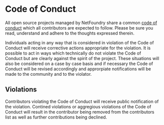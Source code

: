 # Code of Conduct

All open source projects managed by NetFoundry share a common [code of
conduct](https://netfoundry.io/docs/openziti/policies/CODE_OF_CONDUCT/) which all contributors are expected to follow.
Please be sure you read, understand and adhere to the thoughts expressed therein.

Individuals acting in any way that is considered in violation of the Code of Conduct will receive corrective actions
appropriate for the violation. It is possible to act in ways which technically do not violate the Code of Conduct but
are clearly against the spirit of the project. These situations will also be considered on a case by case basis and if
necessary the Code of Conduct will be revised accordingly and approrpiate notifications will be made to the community
and to the violator.

## Violations

Contributors violating the Code of Conduct will receive public notification of the violation. Contined violations or
aggregious violations of the Code of Conduct will result in the contributor being removed from the contributors list as
well as further contributions being declined.
